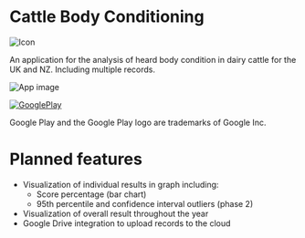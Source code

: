 Cattle Body Conditioning
===

![Icon](https://raw.githubusercontent.com/IanField90/CattleBodyConditioning/master/app/src/main/res/mipmap-xxxhdpi/ic_launcher.png)

An application for the analysis of heard body condition in dairy cattle for the UK and NZ. Including multiple records.

![App image](https://raw.githubusercontent.com/IanField90/CattleBodyConditioning/master/Nexus5x_framed.png)



[![GooglePlay](http://ianfield.com/assets/google-play-badge.png)](https://play.google.com/store/apps/details?id=com.ianfield.bodyconditioning)

Google Play and the Google Play logo are trademarks of Google Inc.

# Planned features
- Visualization of individual results in graph including:
  - Score percentage (bar chart)
  - 95th percentile and confidence interval outliers (phase 2)
- Visualization of overall result throughout the year
- Google Drive integration to upload records to the cloud
